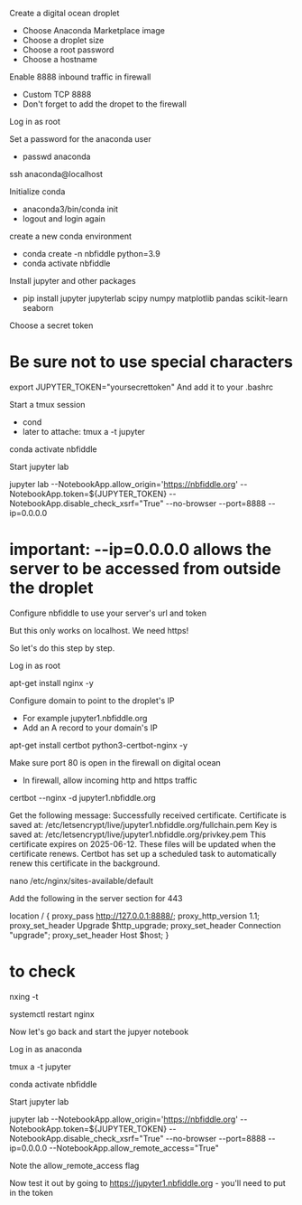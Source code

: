 Create a digital ocean droplet
- Choose Anaconda Marketplace image
- Choose a droplet size
- Choose a root password
- Choose a hostname

Enable 8888 inbound traffic in firewall
- Custom TCP 8888
- Don't forget to add the dropet to the firewall

Log in as root

Set a password for the anaconda user
- passwd anaconda

ssh anaconda@localhost

Initialize conda
- anaconda3/bin/conda init
- logout and login again

create a new conda environment
- conda create -n nbfiddle python=3.9
- conda activate nbfiddle

Install jupyter and other packages
- pip install jupyter jupyterlab scipy numpy matplotlib pandas scikit-learn seaborn

Choose a secret token
# Be sure not to use special characters
export JUPYTER_TOKEN="yoursecrettoken"
And add it to your .bashrc

Start a tmux session
- cond
- later to attache: tmux a -t jupyter

conda activate nbfiddle

Start jupyter lab

jupyter lab --NotebookApp.allow_origin='https://nbfiddle.org' --NotebookApp.token=${JUPYTER_TOKEN} --NotebookApp.disable_check_xsrf="True" --no-browser --port=8888 --ip=0.0.0.0

# important: --ip=0.0.0.0 allows the server to be accessed from outside the droplet

Configure nbfiddle to use your server's url and token

But this only works on localhost. We need https!

So let's do this step by step.

Log in as root

apt-get install nginx -y

Configure domain to point to the droplet's IP
- For example jupyter1.nbfiddle.org
- Add an A record to your domain's IP

apt-get install certbot python3-certbot-nginx -y

Make sure port 80 is open in the firewall on digital ocean
- In firewall, allow incoming http and https traffic

certbot --nginx -d jupyter1.nbfiddle.org

Get the following message:
Successfully received certificate.
Certificate is saved at: /etc/letsencrypt/live/jupyter1.nbfiddle.org/fullchain.pem
Key is saved at:         /etc/letsencrypt/live/jupyter1.nbfiddle.org/privkey.pem
This certificate expires on 2025-06-12.
These files will be updated when the certificate renews.
Certbot has set up a scheduled task to automatically renew this certificate in the background.

nano /etc/nginx/sites-available/default

Add the following in the server section for 443

location / {
    proxy_pass http://127.0.0.1:8888/;
    proxy_http_version 1.1;
    proxy_set_header Upgrade $http_upgrade;
    proxy_set_header Connection "upgrade";
    proxy_set_header Host $host;
}

# to check
nxing -t

systemctl restart nginx


Now let's go back and start the jupyer notebook

Log in as anaconda

tmux a -t jupyter

conda activate nbfiddle

Start jupyter lab

jupyter lab --NotebookApp.allow_origin='https://nbfiddle.org' --NotebookApp.token=${JUPYTER_TOKEN} --NotebookApp.disable_check_xsrf="True" --no-browser --port=8888 --ip=0.0.0.0 --NotebookApp.allow_remote_access="True"

Note the allow_remote_access flag

Now test it out by going to https://jupyter1.nbfiddle.org - you'll need to put in the token
